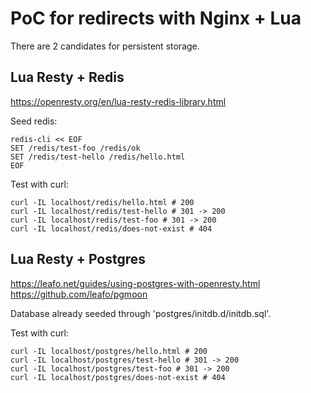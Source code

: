 # PoC for redirects with Nginx + Lua

There are 2 candidates for persistent storage.

## Lua Resty + Redis

https://openresty.org/en/lua-resty-redis-library.html

Seed redis:

```shell
redis-cli << EOF
SET /redis/test-foo /redis/ok
SET /redis/test-hello /redis/hello.html
EOF
```

Test with curl:

```shell
curl -IL localhost/redis/hello.html # 200
curl -IL localhost/redis/test-hello # 301 -> 200
curl -IL localhost/redis/test-foo # 301 -> 200
curl -IL localhost/redis/does-not-exist # 404
```

## Lua Resty + Postgres

https://leafo.net/guides/using-postgres-with-openresty.html
https://github.com/leafo/pgmoon

Database already seeded through 'postgres/initdb.d/initdb.sql'.

Test with curl:

```shell
curl -IL localhost/postgres/hello.html # 200
curl -IL localhost/postgres/test-hello # 301 -> 200
curl -IL localhost/postgres/test-foo # 301 -> 200
curl -IL localhost/postgres/does-not-exist # 404
```
